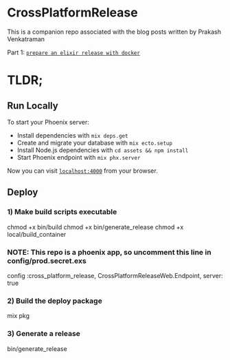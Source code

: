 # CrossPlatformRelease

This is a companion repo associated with the blog posts written by Prakash Venkatraman

Part 1: [`prepare an elixir release with docker`](https://blog.carbonfive.com/2020/02/04/cross-platform-elixir-releases-with-docker/) 



# TLDR;

## Run Locally

To start your Phoenix server:

  * Install dependencies with `mix deps.get`
  * Create and migrate your database with `mix ecto.setup`
  * Install Node.js dependencies with `cd assets && npm install`
  * Start Phoenix endpoint with `mix phx.server`

Now you can visit [`localhost:4000`](http://localhost:4000) from your browser.


## Deploy

### 1) Make build scripts executable

chmod +x bin/build
chmod +x bin/generate_release
chmod +x local/build_container

### NOTE: This repo is a phoenix app, so uncomment this line in config/prod.secret.exs

config :cross_platform_release, CrossPlatformReleaseWeb.Endpoint, server: true


### 2) Build the deploy package

mix pkg

### 3) Generate a release

bin/generate_release


